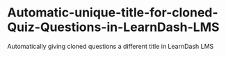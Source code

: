 # Automatic-unique-title-for-cloned-Quiz-Questions-in-LearnDash-LMS
Automatically giving cloned questions a different title in LearnDash LMS
